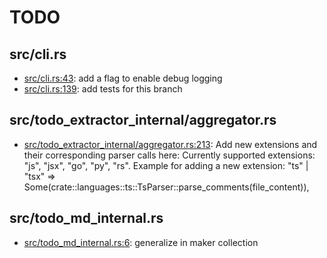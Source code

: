 # TODO
## src/cli.rs
* [src/cli.rs:43](src/cli.rs#L43): add a flag to enable debug logging
* [src/cli.rs:139](src/cli.rs#L139): add tests for this branch

## src/todo_extractor_internal/aggregator.rs
* [src/todo_extractor_internal/aggregator.rs:213](src/todo_extractor_internal/aggregator.rs#L213): Add new extensions and their corresponding parser calls here: Currently supported extensions: "js", "jsx", "go", "py", "rs". Example for adding a new extension: "ts" | "tsx" => Some(crate::languages::ts::TsParser::parse_comments(file_content)),

## src/todo_md_internal.rs
* [src/todo_md_internal.rs:6](src/todo_md_internal.rs#L6): generalize in maker collection

